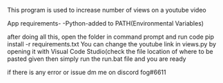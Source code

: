 

This program is used to increase number of views on a youtube video

App requirements-
-Python-added to PATH(Environmental Variables)

after doing all this, open the folder in command prompt and run code
pip install -r requirements.txt
You can change the youtube link in views.py by opening it with Visual Code Studio(check the file location of where to be pasted given
then simply run the run.bat file and you are ready



if there is any error or issue dm me on discord
fog#6611
